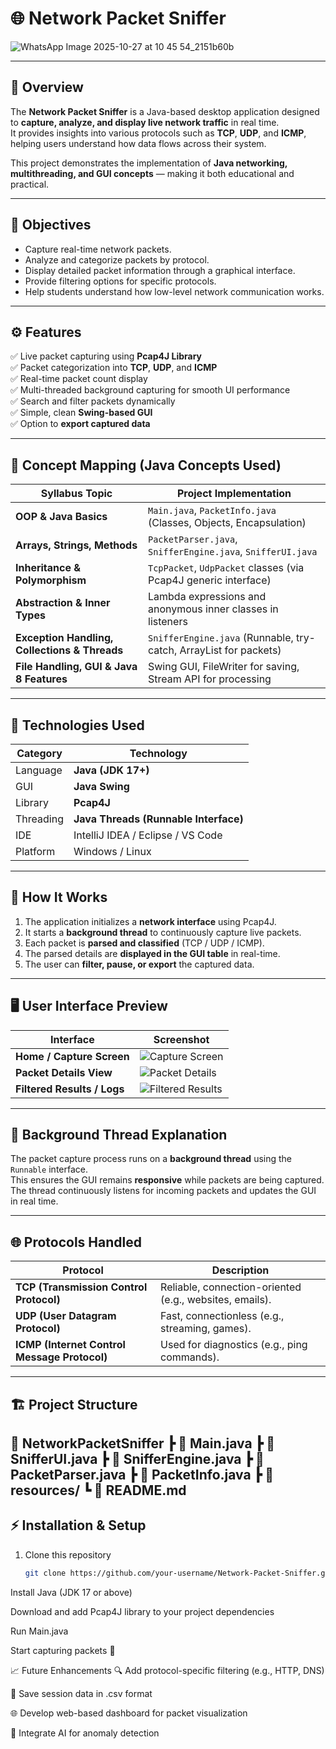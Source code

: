 # 🌐 Network Packet Sniffer

![WhatsApp Image 2025-10-27 at 10 45 54_2151b60b](https://github.com/user-attachments/assets/eaa7fdd7-4990-4664-893f-27f2971aeac5)

---

## 📘 Overview

The **Network Packet Sniffer** is a Java-based desktop application designed to **capture, analyze, and display live network traffic** in real time.  
It provides insights into various protocols such as **TCP**, **UDP**, and **ICMP**, helping users understand how data flows across their system.

This project demonstrates the implementation of **Java networking, multithreading, and GUI concepts** — making it both educational and practical.

---

## 🎯 Objectives

- Capture real-time network packets.
- Analyze and categorize packets by protocol.
- Display detailed packet information through a graphical interface.
- Provide filtering options for specific protocols.
- Help students understand how low-level network communication works.

---

## ⚙️ Features

✅ Live packet capturing using **Pcap4J Library**  
✅ Packet categorization into **TCP**, **UDP**, and **ICMP**  
✅ Real-time packet count display  
✅ Multi-threaded background capturing for smooth UI performance  
✅ Search and filter packets dynamically  
✅ Simple, clean **Swing-based GUI**  
✅ Option to **export captured data**

---

## 🧠 Concept Mapping (Java Concepts Used)

| Syllabus Topic | Project Implementation |
|----------------|------------------------|
| **OOP & Java Basics** | `Main.java`, `PacketInfo.java` (Classes, Objects, Encapsulation) |
| **Arrays, Strings, Methods** | `PacketParser.java`, `SnifferEngine.java`, `SnifferUI.java` |
| **Inheritance & Polymorphism** | `TcpPacket`, `UdpPacket` classes (via Pcap4J generic interface) |
| **Abstraction & Inner Types** | Lambda expressions and anonymous inner classes in listeners |
| **Exception Handling, Collections & Threads** | `SnifferEngine.java` (Runnable, try-catch, ArrayList for packets) |
| **File Handling, GUI & Java 8 Features** | Swing GUI, FileWriter for saving, Stream API for processing |

---

## 🧩 Technologies Used

| Category | Technology |
|-----------|-------------|
| Language | **Java (JDK 17+)** |
| GUI | **Java Swing** |
| Library | **Pcap4J** |
| Threading | **Java Threads (Runnable Interface)** |
| IDE | IntelliJ IDEA / Eclipse / VS Code |
| Platform | Windows / Linux |

---

## 🚀 How It Works

1. The application initializes a **network interface** using Pcap4J.
2. It starts a **background thread** to continuously capture live packets.
3. Each packet is **parsed and classified** (TCP / UDP / ICMP).
4. The parsed details are **displayed in the GUI table** in real-time.
5. The user can **filter, pause, or export** the captured data.

---

## 🖥️ User Interface Preview

| Interface | Screenshot |
|------------|-------------|
| **Home / Capture Screen** | ![Capture Screen](#) |
| **Packet Details View** | ![Packet Details](#) |
| **Filtered Results / Logs** | ![Filtered Results](#) |

---

## 🧵 Background Thread Explanation

The packet capture process runs on a **background thread** using the `Runnable` interface.  
This ensures the GUI remains **responsive** while packets are being captured.  
The thread continuously listens for incoming packets and updates the GUI in real time.

---

## 🌐 Protocols Handled

| Protocol | Description |
|-----------|-------------|
| **TCP (Transmission Control Protocol)** | Reliable, connection-oriented (e.g., websites, emails). |
| **UDP (User Datagram Protocol)** | Fast, connectionless (e.g., streaming, games). |
| **ICMP (Internet Control Message Protocol)** | Used for diagnostics (e.g., ping commands). |

---

## 🏗️ Project Structure

📂 NetworkPacketSniffer
┣ 📜 Main.java
┣ 📜 SnifferUI.java
┣ 📜 SnifferEngine.java
┣ 📜 PacketParser.java
┣ 📜 PacketInfo.java
┣ 📜 resources/
┗ 📜 README.md
---

## ⚡ Installation & Setup

1. Clone this repository  
   ```bash
   git clone https://github.com/your-username/Network-Packet-Sniffer.git
Install Java (JDK 17 or above)

Download and add Pcap4J library to your project dependencies

Run Main.java

Start capturing packets 🎯

📈 Future Enhancements
🔍 Add protocol-specific filtering (e.g., HTTP, DNS)

💾 Save session data in .csv format

🌐 Develop web-based dashboard for packet visualization

🧠 Integrate AI for anomaly detection
